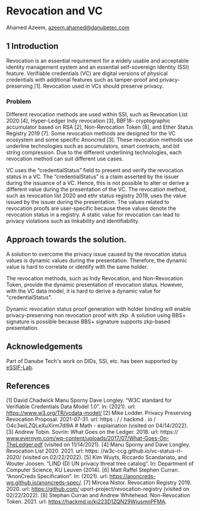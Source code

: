 # Revocation and VC

Ahamed Azeem, azeem.ahamed@danubetec.com
 
## 1 Introduction

Revocation is an essential requirement for a widely usable and acceptable identity management system and an essential self-sovereign Identity (SSI) feature. Verifiable credentials (VC) are digital versions of physical credentials with additional features such as tamper-proof and privacy-preserving [1]. Revocation used in VCs should preserve privacy.


### Problem 

Different revocation methods are used within SSI, such as Revocation List 2020 [4], Hyper-Ledger Indy revocation [3], BBF18- cryptographic accumulator based on RSA [2], Non-Revocation Token [8], and Ether Status Registry 2019 [7]. Some revocation methods are designed for the VC ecosystem and some specific Anoncred [3]. These revocation methods use underline technologies such as accumulators, smart contracts, and bit string compression. Due to the different underlining technologies, each revocation method can suit different use cases.

VC uses the “credentialStatus” field to present and verify the revocation status in a VC. The “credentialStatus” is a claim asserted by the issuer during the issuance of a VC. Hence, this is not possible to alter or derive a different value during the presentation of the VC.
The revocation method, such as revocation list 2020 and ethr status registry 2019, uses the value issued by the issuer during the presentation. The values related to revocation proofs are user-specific because these values denote the revocation status in a registry. A static value for revocation can lead to privacy violations such as linkability and identifiability.


## Approach towards the solution.

A solution to overcome the privacy issue caused by the revocation status values is dynamic values during the presentation. Therefore, the dynamic value is hard to correlate or identify with the same holder.


The revocation methods, such as Indy Revocation, and Non-Revocation Token, provide the dynamic presentation of revocation status. However, with the VC data model, it is hard to derive a dynamic value for "credentialStatus". 

Dynamic revocation status proof generation with holder binding will enable privacy-preserving non revocation proof with zkp. A solution using BBS+ signature is possible because BBS+ signature supports zkp-based presentation.


## Acknowledgements

Part of Danube Tech's work on DIDs, SSI, etc. has been supported by [eSSIF-Lab](https://essif-lab.eu/).

## References

[1] David Chadwick Manu Sporny Dave Longley. “W3C standard for Verifiable
Credentials Data Model 1.0”. In: (2021). url: https://www.w3.org/TR/vcdata-model/
[2] Mike Lodder. Privacy Preserving Revocation Proposal. 2021-07-31. url:
https : / / hackmd . io / O4c3wiLZQLeXuXirm7dl9A # Math - explaination
(visited on 04/14/2022).
[3] Andrew Tobin. Sovrin: What Goes on the Ledger. 2018. url: https://
www.evernym.com/wp-content/uploads/2017/07/What-Goes-On-TheLedger.pdf (visited on 11/14/2021).
[4] Manu Sporny and Dave Longley. Revocation List 2020. 2021. url: https:
//w3c-ccg.github.io/vc-status-rl-2020/ (visited on 02/22/2022).
[5] Kim Wuyts, Riccardo Scandariato, and Wouter Joosen. “LIND (D) UN
privacy threat tree catalog”. In: Department of Computer Science, KU
Leuven (2014).
[6] Matt Raffel Stephen Curran. “AnonCreds Specification”. In: (2021). url:
https://anoncreds-wg.github.io/anoncreds-spec/.
[7] Mircea Nistor. Revocation Registry 2019. 2020. url: https://github.com/
uport-project/revocation-registry (visited on 02/22/2022).
[8] Stephan Curran and Andrew Whitehead. Non-Revocation Token. 2021. url:
https://hackmd.io/kj223D1ZQN29WiusmnPFMA.

